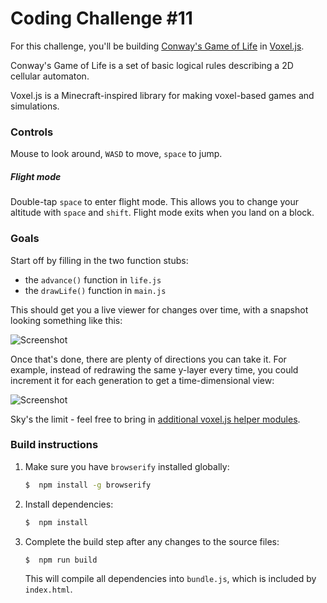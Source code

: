 # Coding Challenge #11

For this challenge, you'll be building [Conway's Game of Life](https://en.wikipedia.org/wiki/Conway%27s_Game_of_Life) in [Voxel.js](http://voxeljs.com/).

Conway's Game of Life is a set of basic logical rules describing a 2D cellular automaton.

Voxel.js is a Minecraft-inspired library for making voxel-based games and simulations.

### Controls

Mouse to look around, `WASD` to move, `space` to jump.

##### Flight mode

Double-tap `space` to enter flight mode. This allows you to change your altitude with `space` and `shift`. Flight mode exits when you land on a block.

### Goals

Start off by filling in the two function stubs:

- the `advance()` function in `life.js`
- the `drawLife()` function in `main.js`

This should get you a live viewer for changes over time, with a snapshot looking something like this:

![Screenshot](http://i.imgur.com/j7izPKQ.jpg)

Once that's done, there are plenty of directions you can take it. For example, instead of redrawing the same y-layer every time, you could increment it for each generation to get a time-dimensional view:

![Screenshot](http://i.imgur.com/MmthavL.jpg)

Sky's the limit - feel free to bring in
[additional voxel.js helper modules](https://www.npmjs.com/search?q=voxel).

### Build instructions

1.	Make sure you have `browserify` installed globally:

	```bash
	$  npm install -g browserify
	```

2.	Install dependencies:

	```bash
	$  npm install
	```

3.	Complete the build step after any changes to the source files:

	```bash
	$  npm run build
	```

	This will compile all dependencies into `bundle.js`, which is included by `index.html`.